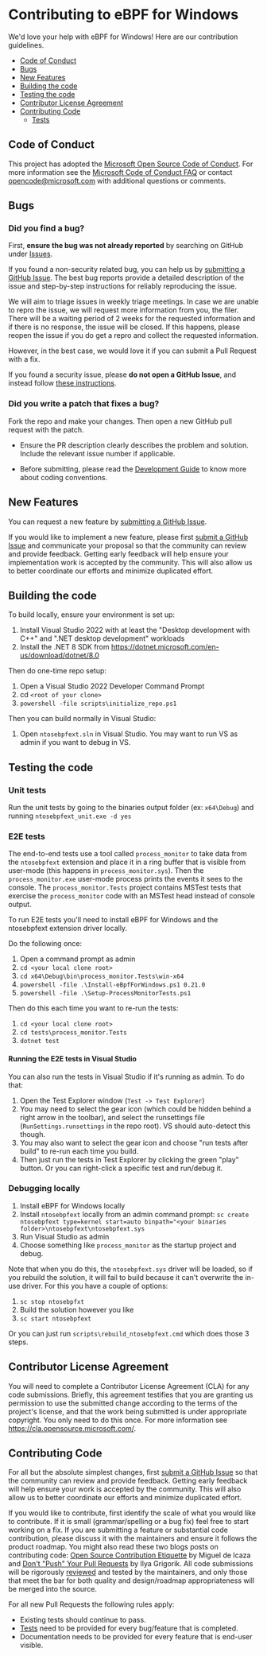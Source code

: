 # Contributing to eBPF for Windows

We'd love your help with eBPF for Windows! Here are our contribution guidelines.

- [Code of Conduct](#code-of-conduct)
- [Bugs](#bugs)
- [New Features](#new-features)
- [Building the code](#building-the-code)
- [Testing the code](#testing-the-code)
- [Contributor License Agreement](#contributor-license-agreement)
- [Contributing Code](#contributing-code)
  - [Tests](#tests)

 ## Code of Conduct

This project has adopted the [Microsoft Open Source Code of Conduct](https://opensource.microsoft.com/codeofconduct/).
For more information see the [Microsoft Code of Conduct FAQ](https://opensource.microsoft.com/codeofconduct/faq/)
or contact [opencode@microsoft.com](mailto:opencode@microsoft.com) with additional questions or comments.

## Bugs

### Did you find a bug?

First, **ensure the bug was not already reported** by searching on GitHub under
[Issues](https://github.com/microsoft/ebpf-for-windows/issues).

If you found a non-security related bug, you can help us by
[submitting a GitHub Issue](https://github.com/microsoft/ebpf-for-windows/issues/new).
The best bug reports provide a detailed description of the issue and step-by-step instructions
for reliably reproducing the issue.

We will aim to triage issues in weekly triage meetings. In case we are unable to repro the issue, we will request more information from you, the filer.
There will be a waiting period of 2 weeks for the requested information and if there is no response, the issue will be closed. If this happens, please reopen the issue if you do get a repro and collect the requested information.

However, in the best case, we would love it if you can submit a Pull Request with a fix.

If you found a security issue, please **do not open a GitHub Issue**, and instead follow
[these instructions](docs/SECURITY.md).

### Did you write a patch that fixes a bug?

Fork the repo and make your changes.
Then open a new GitHub pull request with the patch.

* Ensure the PR description clearly describes the problem and solution.
Include the relevant issue number if applicable.

* Before submitting, please read the [Development Guide](docs/DevelopmentGuide.md)
to know more about coding conventions.

## New Features

You can request a new feature by [submitting a GitHub Issue](https://github.com/microsoft/ebpf-for-windows/issues/new).

If you would like to implement a new feature, please first
[submit a GitHub Issue](https://github.com/microsoft/ebpf-for-windows/issues/new) and
communicate your proposal so that the community can review and provide feedback. Getting
early feedback will help ensure your implementation work is accepted by the community.
This will also allow us to better coordinate our efforts and minimize duplicated effort.

## Building the code

To build locally, ensure your environment is set up:

1. Install Visual Studio 2022 with at least the "Desktop development with C++" and ".NET desktop development" workloads
1. Install the .NET 8 SDK from https://dotnet.microsoft.com/en-us/download/dotnet/8.0

Then do one-time repo setup:

1. Open a Visual Studio 2022 Developer Command Prompt
1. cd `<root of your clone>`
1. `powershell -file scripts\initialize_repo.ps1`

Then you can build normally in Visual Studio:

1. Open `ntosebpfext.sln` in Visual Studio.  You may want to run VS as admin if you want to debug in VS.

## Testing the code

### Unit tests

Run the unit tests by going to the binaries output folder (ex: `x64\Debug`) and running `ntosebpfext_unit.exe -d yes`

### E2E tests

The end-to-end tests use a tool called `process_monitor` to take data from the `ntosebpfext` extension and place it in a ring buffer that is visible from user-mode (this happens in `process_monitor.sys`).  Then the `process_monitor.exe` user-mode process prints the events it sees to the console.  The `process_monitor.Tests` project contains MSTest tests that exercise the `process_monitor` code with an MSTest head instead of console output.

To run E2E tests you'll need to install eBPF for Windows and the ntosebpfext extension driver locally.

Do the following once:
1. Open a command prompt as admin
1. `cd <your local clone root>`
1. `cd x64\Debug\bin\process_monitor.Tests\win-x64`
1. `powershell -file .\Install-eBpfForWindows.ps1 0.21.0`
1. `powershell -file .\Setup-ProcessMonitorTests.ps1`

Then do this each time you want to re-run the tests:
1. `cd <your local clone root>`
1. `cd tests\process_monitor.Tests`
1. `dotnet test`

#### Running the E2E tests in Visual Studio

You can also run the tests in Visual Studio if it's running as admin.  To do that:

1. Open the Test Explorer window (`Test -> Test Explorer`)
1. You may need to select the gear icon (which could be hidden behind a right arrow in the toolbar), and select the runsettings file (`RunSettings.runsettings` in the repo root). VS should auto-detect this though.
1. You may also want to select the gear icon and choose "run tests after build" to re-run each time you build.
1. Then just run the tests in Test Explorer by clicking the green "play" button.  Or you can right-click a specific test and run/debug it.

### Debugging locally

1. Install eBPF for Windows locally
1. Install `ntosebpfext` locally from an admin command prompt: `sc create ntosebpfext type=kernel start=auto binpath="<your binaries folder>\ntosebpfext\ntosebpfext.sys`
1. Run Visual Studio as admin
1. Choose something like `process_monitor` as the startup project and debug.

Note that when you do this, the `ntosebpfext.sys` driver will be loaded, so if you rebuild the solution, it will fail to build because it can't overwrite the in-use driver.  For this you have a couple of options:

1. `sc stop ntosebpfxt`
1. Build the solution however you like
1. `sc start ntosebpfext`

Or you can just run `scripts\rebuild_ntosebpfext.cmd` which does those 3 steps.

## Contributor License Agreement

You will need to complete a Contributor License Agreement (CLA) for any code submissions.
Briefly, this agreement testifies that you are granting us permission to use the submitted
change according to the terms of the project's license, and that the work being submitted
is under appropriate copyright. You only need to do this once. For more information see
https://cla.opensource.microsoft.com/.

## Contributing Code

For all but the absolute simplest changes, first
[submit a GitHub Issue](https://github.com/microsoft/ebpf-for-windows/issues/new) so that the
community can review and provide feedback. Getting early feedback will help ensure your work
is accepted by the community. This will also allow us to better coordinate our efforts and
minimize duplicated effort.

If you would like to contribute, first identify the scale of what you would like to contribute.
If it is small (grammar/spelling or a bug fix) feel free to start working on a fix. If you are
submitting a feature or substantial code contribution, please discuss it with the maintainers and
ensure it follows the product roadmap. You might also read these two blogs posts on contributing
code: [Open Source Contribution Etiquette](http://tirania.org/blog/archive/2010/Dec-31.html) by Miguel de Icaza and
[Don't "Push" Your Pull Requests](https://www.igvita.com/2011/12/19/dont-push-your-pull-requests/) by Ilya Grigorik.
All code submissions will be rigorously [reviewed](docs/Governance.md) and tested by the maintainers, and only those that meet
the bar for both quality and design/roadmap appropriateness will be merged into the source.

For all new Pull Requests the following rules apply:
- Existing tests should continue to pass.
- [Tests](docs/AutomatedTests.md) need to be provided for every bug/feature that is completed.
- Documentation needs to be provided for every feature that is end-user visible.
